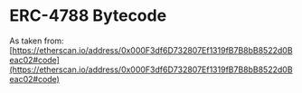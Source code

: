 # ERC-4788 Bytecode

As taken from: [https://etherscan.io/address/0x000F3df6D732807Ef1319fB7B8bB8522d0Beac02#code](https://etherscan.io/address/0x000F3df6D732807Ef1319fB7B8bB8522d0Beac02#code)
